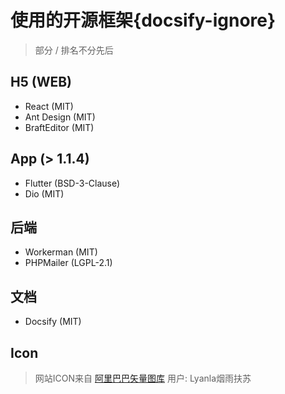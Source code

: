# 使用的开源框架{docsify-ignore}

> 部分 / 排名不分先后

## H5 (WEB)

- React (MIT)
- Ant Design (MIT)
- BraftEditor (MIT)

## App (> 1.1.4)

- Flutter (BSD-3-Clause)
- Dio (MIT)

## 后端

- Workerman (MIT)
- PHPMailer (LGPL-2.1)

## 文档

- Docsify (MIT)

## Icon

> 网站ICON来自 [阿里巴巴矢量图库][1] 用户: Lyanla烟雨扶苏


[1]: https://www.iconfont.cn/collections/detail?cid=2184